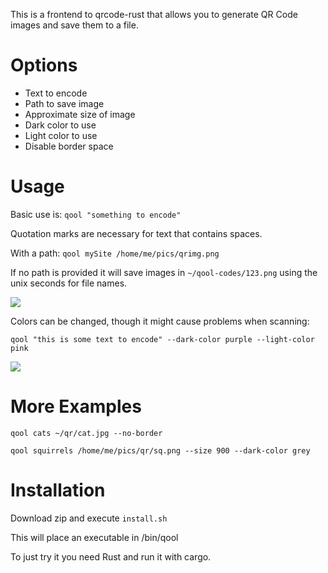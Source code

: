 This is a frontend to qrcode-rust that allows you to generate QR Code images and save them to a file.

# Options

- Text to encode
- Path to save image
- Approximate size of image
- Dark color to use
- Light color to use
- Disable border space

# Usage

Basic use is: `qool "something to encode"`

Quotation marks are necessary for text that contains spaces.

With a path: `qool mySite /home/me/pics/qrimg.png`

If no path is provided it will save images in `~/qool-codes/123.png` using the unix seconds for file names.

![](https://i.imgur.com/LrDnIzKl.jpg)

Colors can be changed, though it might cause problems when scanning:

`qool "this is some text to encode" --dark-color purple --light-color pink`

![](https://i.imgur.com/mdbOyiAl.jpg)

# More Examples

`qool cats ~/qr/cat.jpg --no-border`

`qool squirrels /home/me/pics/qr/sq.png --size 900 --dark-color grey`

# Installation

Download zip and execute `install.sh`

This will place an executable in /bin/qool

To just try it you need Rust and run it with cargo.